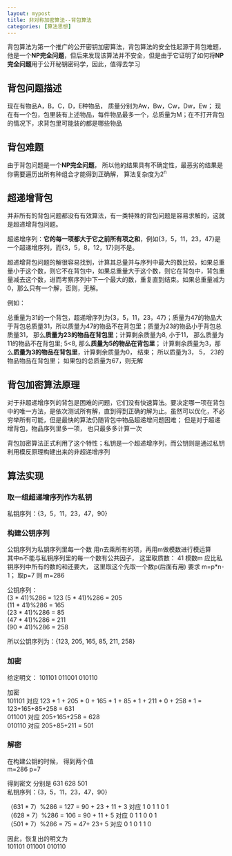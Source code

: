 ```yaml
---
layout: mypost
title: 非对称加密算法--背包算法
categories: [算法思想]
---
```


背包算法为第一个推广的公开密钥加密算法，背包算法的安全性起源于背包难题，他是一个**NP完全问题**，但后来发现该算法并不安全，但是由于它证明了如何将**NP完全问题**用于公开秘钥密码学，因此，值得去学习

## 背包问题描述

现在有物品A，B，C，D，E种物品， 质量分别为Aw，Bw，Cw，Dw，Ew； 现在有一个包，包里装有上述物品，每件物品最多一个，总质量为M；在不打开背包的情况下，求背包里可能装的都是哪些物品


## 背包难题

由于背包问题是一个**NP完全问题**， 所以他的结果具有不确定性，最恶劣的结果是你需要遍历出所有种组合才能得到正确解， 算法复杂度为2<sup>n</sup>

## 超递增背包

并非所有的背包问题都没有有效算法，有一类特殊的背包问题是容易求解的，这就是超递增背包问题。

超递增序列：**它的每一项都大于它之前所有项之和**，例如{3，5，11，23，47}是一个超递增序列，而{3，5，8，12，17}则不是。

超递增背包问题的解很容易找到，计算其总量并与序列中最大的数比较，如果总重量小于这个数，则它不在背包中，如果总重量大于这个数，则它在背包中，背包重量减去这个数，进而考察序列中下一个最大的数，重复直到结束。如果总重量减为0，那么只有一个解，否则，无解。

例如：

总重量为31的一个背包，超递增序列为{3，5，11，23，47}；质量为47的物品大于背包总质量31，所以质量为47的物品不在背包里；质量为23的物品小于背包总质量31， 那么**质量为23的物品在背包里**；计算剩余质量为8, 小于11， 那么质量为11的物品不在背包里; 5<8, 那么**质量为5的物品在背包里**； 计算剩余质量为3，那么**质量为3的物品在背包里**，计算剩余质量为0， 结束； 所以质量为3， 5， 23的物品物品在背包里；
如果包的总质量为67，则无解

## 背包加密算法原理

对于非超递增序列的背包是困难的问题，它们没有快速算法。要决定哪一项在背包中的唯一方法，是依次测试所有解，直到得到正确的解为止。虽然可以优化，不必穷举所有可能，但是最快的算法仍随背包中物品超递增问题困难； 但是对于超递增背包，物品序列里多一项， 也只最多多计算一次

背包加密算法正式利用了这个特性；私钥是一个超递增序列，而公钥则是通过私钥利用模反原理构建出来的非超递增序列

## 算法实现

### 取一组超递增序列作为私钥

私钥序列：{3，5，11，23，47，90}

### 构建公钥序列

公钥序列为私钥序列里每一个数 用n去乘所有的项，再用m做模数进行模运算  
其中n不能与私钥序列里的每一个数有公共因子， 这里取质数： 41
模数m 应比私钥序列中所有的数的和还要大， 这里取这个先取一个数p(后面有用) 要求 m=p*n-1； 取p=7 则 m=286

公钥序列：  
(3 * 41)%286 = 123
(5 * 41)%286 = 205  
(11 * 41)%286 = 165  
(23 * 41)%286 = 85  
(47 * 41)%286 = 211  
(90 * 41)%286 = 258  

所以公钥序列为：{123, 205, 165, 85, 211, 258}

### 加密
 给定明文： 101101 011001 010110

 加密  
 101101 对应 123 * 1 + 205 * 0 + 165 * 1 + 85 * 1 + 211 * 0 + 258 * 1 = 123+165+85+258 = 631  
 011001 对应 205+165+258 = 628  
 010110 对应 205+85+211 = 501

### 解密

在构建公钥的时候， 得到两个值  
m=286  p=7

得到密文 分别是 631 628 501  
私钥序列：{3，5，11，23，47，90}  

（631 * 7）%286 = 127 = 90 + 23 + 11 + 3 对应 1 0 1 1 0 1  
（628 * 7）%286 = 106 = 90 + 11 + 5 对应 0 1 1 0 0 1  
（501 * 7）%286 = 75 = 47+ 23+ 5 对应 0 1 0 1 1 0

因此，恢复出的明文为  
101101 011001 010110

